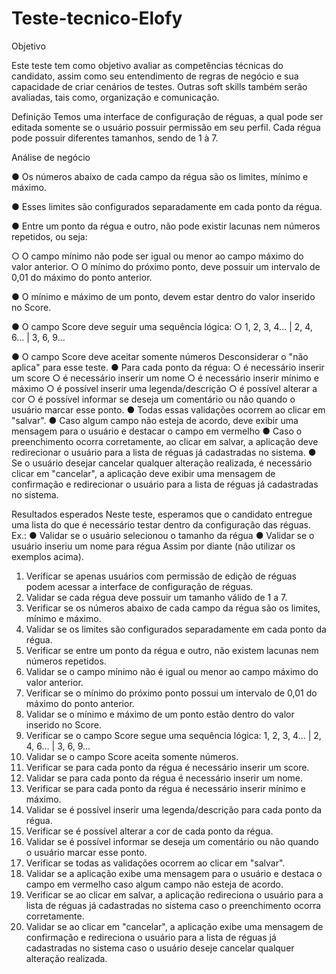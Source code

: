 # Teste-tecnico-Elofy


Objetivo

Este teste tem como objetivo avaliar as competências técnicas do candidato, assim
como seu entendimento de regras de negócio e sua capacidade de criar cenários de
testes. Outras soft skills também serão avaliadas, tais como, organização e comunicação.

Definição
Temos uma interface de configuração de réguas, a qual pode ser editada somente se
o usuário possuir permissão em seu perfil.
Cada régua pode possuir diferentes tamanhos, sendo de 1 à 7.

Análise de negócio

● Os números abaixo de cada campo da régua são os limites, mínimo e máximo.

● Esses limites são configurados separadamente em cada ponto da régua.

● Entre um ponto da régua e outro, não pode existir lacunas nem números
repetidos, ou seja:

○ O campo mínimo não pode ser igual ou menor ao campo máximo do
valor anterior.
○ O mínimo do próximo ponto, deve possuir um intervalo de 0,01 do
máximo do ponto anterior.

● O mínimo e máximo de um ponto, devem estar dentro do valor inserido no
Score.

● O campo Score deve seguir uma sequência lógica:
○ 1, 2, 3, 4... | 2, 4, 6... | 3, 6, 9...

● O campo Score deve aceitar somente números
Desconsiderar o "não aplica" para esse teste.
● Para cada ponto da régua:
○ é necessário inserir um score
○ é necessário inserir um nome
○ é necessário inserir mínimo e máximo
○ é possível inserir uma legenda/descrição
○ é possível alterar a cor
○ é possível informar se deseja um comentário ou não quando o usuário
marcar esse ponto.
● Todas essas validações ocorrem ao clicar em "salvar".
● Caso algum campo não esteja de acordo, deve exibir uma mensagem para o
usuário e destacar o campo em vermelho
● Caso o preenchimento ocorra corretamente, ao clicar em salvar, a aplicação
deve redirecionar o usuário para a lista de réguas já cadastradas no sistema.
● Se o usuário desejar cancelar qualquer alteração realizada, é necessário clicar
em "cancelar", a aplicação deve exibir uma mensagem de confirmação e
redirecionar o usuário para a lista de réguas já cadastradas no sistema.

Resultados esperados
Neste teste, esperamos que o candidato entregue uma lista do que é necessário testar
dentro da configuração das réguas.
Ex.:
● Validar se o usuário selecionou o tamanho da régua
● Validar se o usuário inseriu um nome para régua
Assim por diante (não utilizar os exemplos acima).



1.	Verificar se apenas usuários com permissão de edição de réguas podem acessar a interface de configuração de réguas.
2.	Validar se cada régua deve possuir um tamanho válido de 1 a 7.
3.	Verificar se os números abaixo de cada campo da régua são os limites, mínimo e máximo.
4.	Validar se os limites são configurados separadamente em cada ponto da régua.
5.	Verificar se entre um ponto da régua e outro, não existem lacunas nem números repetidos.
6.	Validar se o campo mínimo não é igual ou menor ao campo máximo do valor anterior.
7.	Verificar se o mínimo do próximo ponto possui um intervalo de 0,01 do máximo do ponto anterior.
8.	Validar se o mínimo e máximo de um ponto estão dentro do valor inserido no Score.
9.	Verificar se o campo Score segue uma sequência lógica: 1, 2, 3, 4... | 2, 4, 6... | 3, 6, 9...
10.	Validar se o campo Score aceita somente números.
11.	Verificar se para cada ponto da régua é necessário inserir um score.
12.	Validar se para cada ponto da régua é necessário inserir um nome.
13.	Verificar se para cada ponto da régua é necessário inserir mínimo e máximo.
14.	Validar se é possível inserir uma legenda/descrição para cada ponto da régua.
15.	Verificar se é possível alterar a cor de cada ponto da régua.
16.	Validar se é possível informar se deseja um comentário ou não quando o usuário marcar esse ponto.
17.	Verificar se todas as validações ocorrem ao clicar em "salvar".
18.	Validar se a aplicação exibe uma mensagem para o usuário e destaca o campo em vermelho caso algum campo não esteja de acordo.
19.	Verificar se ao clicar em salvar, a aplicação redireciona o usuário para a lista de réguas já cadastradas no sistema caso o preenchimento ocorra corretamente.
20.	Validar se ao clicar em "cancelar", a aplicação exibe uma mensagem de confirmação e redireciona o usuário para a lista de réguas já cadastradas no sistema caso o usuário deseje cancelar qualquer alteração realizada.

